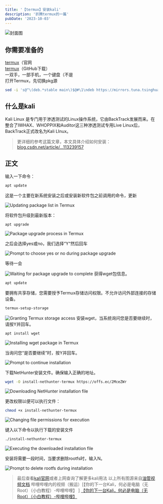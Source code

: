 ```yaml
---
title: '【termux】安装kali'
description: '折腾termux的一篇'
pubDate: '2023-10-03'
---
```


![封面图](https://linexic.top/img/kali.jpg)

## 你需要准备的

[termux](https://termux.dev/en/ "termux")（官网<br>
[termux](https://github.com/termux/termux-app/releases/download/v0.118.0/termux-app_v0.118.0+github-debug_arm64-v8a.apk)（GitHub下载）<br>
一双手，一部手机，一个键盘（不是<br>
打开Termux，先切换pkg源

```bash
sed -i 's@^\(deb.*stable main\)$@#\1\ndeb https://mirrors.tuna.tsinghua.edu.cn/termux/termux-packages-24 stable main@' $PREFIX/etc/apt/sources.list && apt update && apt upgrade
```

## 什么是kali

Kali Linux 是专门用于渗透测试的Linux操作系统，它由BackTrack发展而来。在整合了IWHAX、WHOPPIX和Auditor这三种渗透测试专用Live Linux后，BackTrack正式改名为Kali LInux。

> 更详细的参考这篇文章，本文具体介绍如何安装：  
[blog.csdn.net/article/...113239157](https://blog.csdn.net/qq_45740212/article/details/113239157 "blog.csdn.net/article/...113239157")

## 正文

输入一下命令：

```bash
apt update
```

这是一个主要在新系统安装之后或安装新软件包之前调用的命令，更新

![Updating package list in Termux](https://img.linexic.top/file/fcec169b4c4bdc28e6692.png)

将软件包升级到最新版本：

```bash
apt upgrade
```

![Package upgrade process in Termux](https://img.linexic.top/file/997a7e8810ccbb902d011.png)

之后会选择yes或no，我们选择“Y“然后回车

![Prompt to choose yes or no during package upgrade](https://img.linexic.top/file/5c703eff23100a60ae00e.png)

等待一会

![Waiting for package upgrade to complete](https://img.linexic.top/file/0353798d81cbb65577657.png)
获得wget包信息。

```bash
apt update
```

要拥有共享存储，您需要授予Termux存储访问权限。不允许访问外部连接的存储设备。

```bash
termux-setup-storage
```

![Granting Termux storage access](https://img.linexic.top/file/ac06eeb33eb0cb1765721.png)
安装wget，当系统询问您是否要继续时，请按Y并回车。

```bash
apt install wget
```

![Installing wget package in Termux](https://img.linexic.top/file/90ac854bb0bc1172ab3ce.png)

当询问您“是否要继续”时，按Y并回车。

![Prompt to continue installation](https://img.linexic.top/file/174877f0922981ab33a38.png)

下载NetHunter安装文件。确保输入正确的地址。

```bash
wget -O install-nethunter-termux https://offs.ec/2MceZWr
```

![Downloading NetHunter installation file](https://img.linexic.top/file/de3e7875b950eb41bf838.png)

更改权限以便可以执行文件：

```bash
chmod +x install-nethunter-termux
```

![Changing file permissions for execution](https://img.linexic.top/file/3cb3772.png)

键入以下命令以执行下载的安装文件

```bash
./install-nethunter-termux
```

![Executing the downloaded installation file](https://img.linexic.top/file/c0eca379366d830ef94d1.png)

安装将需要一段时间，当要求删除rootfs时，输入N。

![Prompt to delete rootfs during installation](https://img.linexic.top/file/698982ac5796d86bf37cf.png)

> 最后查看[kali官网](https://www.kali.org/ "kali官网")或者上网查询了解更多kali用法
以上所有图源来自[油管视频文档](https://m.youtube.com/watch?v=KxOGyuGq0Ts&t=186s "油管视频文档")
哔哩哔哩内的视频（搬运）[【你的下一台Kali，何必是电脑（无Root）（小白教程）-哔哩哔哩】 ]
[【你的下一台Kali，何必是电脑（无Root）（小白教程）-哔哩哔哩】](https://b23.tv/FQSWvCI)

